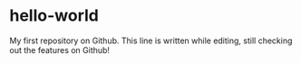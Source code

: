 # hello-world
My first repository on Github.
This line is written while editing, still checking out the features on Github!
